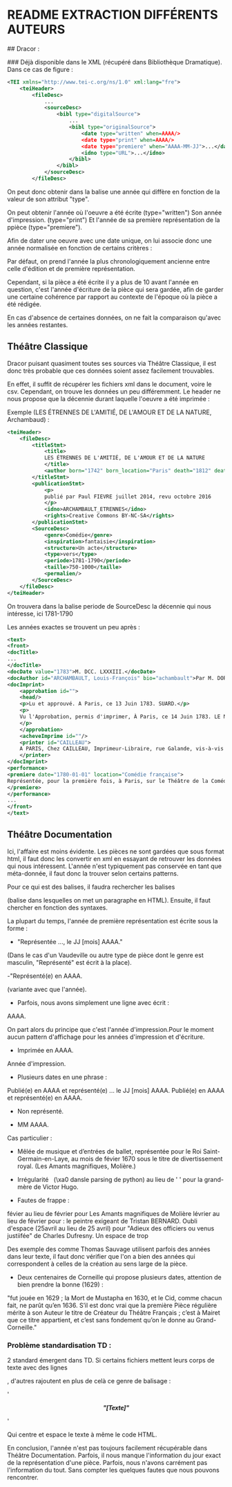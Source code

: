 # README EXTRACTION DIFFÉRENTS AUTEURS

## Dracor :

### Déjà disponible dans le XML (récupéré dans Bibliothèque Dramatique). Dans ce cas de figure :

```xml
<TEI xmlns="http://www.tei-c.org/ns/1.0" xml:lang="fre">
    <teiHeader>
        <fileDesc>
            ...
            <sourceDesc>
                <bibl type="digitalSource">
                    ...
                    <bibl type="originalSource">
                        <date type="written" when=AAAA/>
                        <date type="print" when=AAAA/>
                        <date type="premiere" when="AAAA-MM-JJ">...</date>
                        <idno type="URL">...</idno>
                    </bibl>
                </bibl>
            </sourceDesc>
        </fileDesc>
```

On peut donc obtenir dans la balise <date> une année qui diffère en fonction de la valeur de son attribut "type". 

On peut obtenir l'année où l'oeuvre a été écrite (type="written")
Son année d'impression. (type="print")
Et l'année de sa première représentation de la ppièce (type="premiere").

Afin de dater une oeuvre avec une date unique, on lui associe donc une année normalisée en fonction de certains critères :

Par défaut, on prend l'année la plus chronologiquement ancienne entre celle d'édition et de première représentation.

Cependant, si la pièce a été écrite il y a plus de 10 avant l'année en question, c'est l'année d'écriture de la pièce qui sera gardée, afin de garder une certaine cohérence par rapport au contexte de l'époque où la pièce a été rédigée.

En cas d'absence de certaines données, on ne fait la comparaison qu'avec les années restantes.

## Théâtre Classique

Dracor puisant quasiment toutes ses sources via Théâtre Classique, il est donc très probable que ces données soient assez facilement trouvables.

En effet, il suffit de récupérer les fichiers xml dans le document, voire le csv. Cependant, on trouve les données un peu différemment. Le header ne nous propose que la décennie durant laquelle l'oeuvre a été imprimée :

Exemple (LES ÉTRENNES DE L'AMITIÉ, DE L'AMOUR ET DE LA NATURE, Archambaud) :

```xml
<teiHeader>
    <fileDesc>
        <titleStmt>
            <title>
            LES ÉTRENNES DE L'AMITIÉ, DE L'AMOUR ET DE LA NATURE
            </title>
            <author born="1742" born_location="Paris" death="1812" death_location="Paris" academie="">ARCHAMBAULT, Louis-François</author>
        </titleStmt>
        <publicationStmt>
            <p>
            publié par Paul FIEVRE juillet 2014, revu octobre 2016
            </p>
            <idno>ARCHAMBAULT_ETRENNES</idno>
            <rights>Creative Commons BY-NC-SA</rights>
        </publicationStmt>
        <SourceDesc>
            <genre>Comédie</genre>
            <inspiration>fantaisie</inspiration>
            <structure>Un acte</structure>
            <type>vers</type>
            <periode>1781-1790</periode>
            <taille>750-1000</taille>
            <permalien/>
        </SourceDesc>
    </fileDesc>
</teiHeader>
```

On trouvera dans la balise periode de SourceDesc la décennie qui nous intéresse, ici 1781-1790

Les années exactes se trouvent un peu après :

```xml
<text>
<front>
<docTitle>
...
</docTitle>
<docDate value="1783">M. DCC. LXXXIII.</docDate>
<docAuthor id="ARCHAMBAULT, Louis-François" bio="achambault">Par M. DORVIGNY.</docAuthor>
<docImprint>
    <approbation id="">
    <head/>
    <p>Lu et approuvé. A Paris, ce 13 Juin 1783. SUARD.</p>
    <p>
    Vu l'Approbation, permis d'imprimer, À Paris, ce 14 Juin 1783. LE NOIR.
    </p>
    </approbation>
    <acheveImprime id=""/>
    <printer id="CAILLEAU">
    A PARIS, Chez CAILLEAU, Imprimeur-Libraire, rue Galande, vis-à-vis de la rue du Fouarre.
    </printer>
</docImprint>
<performance>
<premiere date="1780-01-01" location="Comédie française">
Représentée, pour la première fois, à Paris, sur le Théâtre de la Comédie Française, le premier Janvier 1780. Et à la Cour, devant LEURS MAJESTÉS, le 4 du même mois.
</premiere>
</performance>
...
</front>
</text>
```






## Théâtre Documentation

Ici, l'affaire est moins évidente. Les pièces ne sont gardées que sous format html, il faut donc les convertir en xml en essayant de retrouver les données qui nous intéressent. L'année n'est typiquement pas conservée en tant que méta-donnée, il faut donc la trouver selon certains patterns.

Pour ce qui est des balises, il faudra rechercher les balises <p> (balise dans lesquelles on met un paragraphe en HTML). Ensuite, il faut chercher en fonction des syntaxes.

La plupart du temps, l'année de première représentation est écrite sous la forme :

- "Représentée ..., le JJ [mois] AAAA."


(Dans le cas d'un Vaudeville ou autre type de pièce dont le genre est masculin, "Représenté" est écrit à la place).

-"Représenté(e) en AAAA. 

(variante avec que l'année).

- Parfois, nous avons simplement une ligne avec écrit :

AAAA.

On part alors du principe que c'est l'année d'impression.Pour le moment aucun pattern d'affichage pour les années d'impression et d'écriture.

- Imprimée en AAAA.

Année d'impression.

- Plusieurs dates en une phrase :

Publié(e) en AAAA et représenté(e) ... le JJ [mois] AAAA.
Publié(e) en AAAA et représenté(e) en AAAA.

- Non représenté.

- MM AAAA.



Cas particulier :

- Mêlée de musique et d’entrées de ballet, représentée pour le Roi Saint-Germain-en-Laye, au mois de févier 1670 sous le titre de divertissement royal. 
(Les Amants magnifiques, Molière.)

- Irrégularité &nbsp; (\xa0 dansle parsing de python) au lieu de ' ' pour la grand-mère de Victor Hugo. 

- Fautes de frappe : 

févier au lieu de février pour Les Amants magnifiques de Molière
lévrier au lieu de février pour : le peintre exigeant de Tristan BERNARD.
Oubli d'espace (25avril au lieu de 25 avril) pour "Adieux des officiers ou venus justiifée" de Charles Dufresny.
Un espace de trop

Des exemple des comme Thomas Sauvage utilisent parfois des années dans leur texte, il faut donc vérifier que l'on a bien des années qui correspondent à celles de la création au sens large de la pièce.

- Deux centenaires de Corneille qui propose plusieurs dates, attention de bien prendre la bonne (1629) :

"fut jouée en 1629 ; la Mort de Mustapha en 1630, et le Cid, comme chacun fait, ne parût qu’en 1636. S’il est donc vrai que la première Pièce régulière mérite à son Auteur le titre de Créateur du Théâtre Français ; c’est à Mairet que ce titre appartient, et c’est sans fondement qu’on le donne au Grand-Corneille."

### Problème standardisation TD :

2 standard émergent dans TD. Si certains fichiers mettent leurs corps de texte avec des lignes <p>, d'autres rajoutent en plus de celà ce genre de balisage :

'<p align="center" style="text-align:center"><b><i><span style="letter-spacing:-.3pt">"[Texte]"</span></i></b></p>' 

Qui centre et espace le texte à même le code HTML.

En conclusion, l'année n'est pas toujours facilement récupérable dans Théâtre Documentation. Parfois, il nous manque l'information du jour exact de la représentation d'une pièce. Parfois, nous n'avons carrément pas l'information du tout. Sans compter les quelques fautes que nous pouvons rencontrer. 

## 

